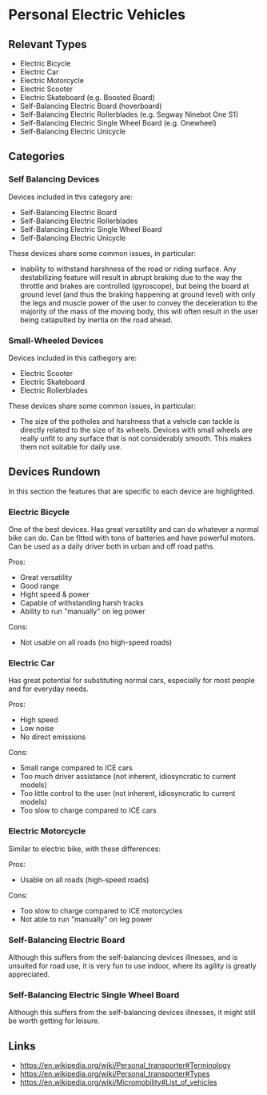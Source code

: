 # Personal Electric Vehicles 

## Relevant Types

- Electric Bicycle
- Electric Car
- Electric Motorcycle
- Electric Scooter
- Electric Skateboard (e.g. Boosted Board)
- Self-Balancing Electric Board (hoverboard)
- Self-Balancing Electric Rollerblades (e.g. Segway Ninebot One S1)
- Self-Balancing Electric Single Wheel Board (e.g. Onewheel)
- Self-Balancing Electric Unicycle


## Categories

### Self Balancing Devices

Devices included in this category are:
- Self-Balancing Electric Board
- Self-Balancing Electric Rollerblades
- Self-Balancing Electric Single Wheel Board
- Self-Balancing Electric Unicycle

These devices share some common issues, in particular:

- Inability to withstand harshness of the road or riding surface. Any destabilizing feature will result in abrupt braking
  due to the way the throttle and brakes are controlled (gyroscope), but being the board at ground level (and thus the
  braking happening at ground level) with only the legs and muscle power of the user to convey the deceleration to the
  majority of the mass of the moving body, this will often result in the user being catapulted by inertia on the road
  ahead.


### Small-Wheeled Devices

Devices included in this cathegory are:
- Electric Scooter
- Electric Skateboard
- Electric Rollerblades

These devices share some common issues, in particular:

- The size of the potholes and harshness that a vehicle can tackle is directly related to the size of its wheels. Devices
  with small wheels are really unfit to any surface that is not considerably smooth. This makes them not suitable for daily use.


## Devices Rundown

In this section the features that are specific to each device are highlighted.

### Electric Bicycle

One of the best devices. Has great versatility and can do whatever a normal bike can do. Can be fitted with tons of batteries and
have powerful motors. Can be used as a daily driver both in urban and off road paths.

Pros:
- Great versatility
- Good range
- Hight speed & power
- Capable of withstanding harsh tracks
- Ability to run "manually" on leg power

Cons:
- Not usable on all roads (no high-speed roads)


### Electric Car

Has great potential for substituting normal cars, especially for most people and for everyday needs.

Pros:
- High speed
- Low noise
- No direct emissions

Cons:
- Small range compared to ICE cars
- Too much driver assistance (not inherent, idiosyncratic to current models)
- Too little control to the user (not inherent, idiosyncratic to current models)
- Too slow to charge compared to ICE cars


### Electric Motorcycle

Similar to electric bike, with these differences:

Pros:
- Usable on all roads (high-speed roads)

Cons:
- Too slow to charge compared to ICE motorcycles
- Not able to run "manually" on leg power


### Self-Balancing Electric Board

Although this suffers from the self-balancing devices illnesses, and is unsuited for road use, it is very fun to use indoor,
where its agility is greatly appreciated.

### Self-Balancing Electric Single Wheel Board

Although this suffers from the self-balancing devices illnesses, it might still be worth getting for leisure.


## Links

- https://en.wikipedia.org/wiki/Personal_transporter#Terminology
- https://en.wikipedia.org/wiki/Personal_transporter#Types
- https://en.wikipedia.org/wiki/Micromobility#List_of_vehicles
